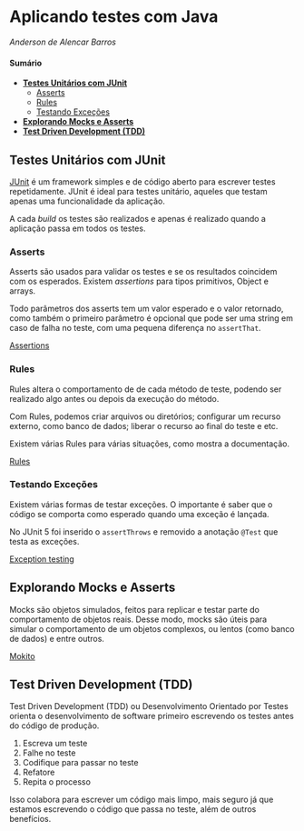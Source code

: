# Aplicando testes com Java

*Anderson de Alencar Barros*

#### Sumário

- **[Testes Unitários com JUnit](#testes-unitarios-com-junit)**
  - [Asserts](#asserts)
  - [Rules](#rules)
  - [Testando Exceções](#testando-exceções)
- **[Explorando Mocks e Asserts](#mocks-e-asserts)**
-   **[Test Driven Development (TDD)](#tdd)**

## Testes Unitários com JUnit <a name="testes-unitarios-com-junit"></a>

[JUnit](https://junit.org/junit4/) é um framework simples e de código aberto para escrever testes repetidamente. JUnit é ideal para testes unitário, aqueles que testam apenas uma funcionalidade da aplicação. 

A cada *build* os testes são realizados e apenas é realizado quando a aplicação passa em todos os testes.

### Asserts <a name="asserts"></a>

Asserts são usados para validar os testes e se os resultados coincidem com os esperados. Existem *assertions* para tipos primitivos, Object e arrays.

Todo parâmetros dos asserts tem um valor esperado e o valor retornado, como também o primeiro parâmetro é opcional que pode ser uma string em caso de falha no teste, com uma pequena diferença no `assertThat`. 

[Assertions](https://github.com/junit-team/junit4/wiki/Assertions)

### Rules <a name="rules"></a>

Rules altera o comportamento de de cada método de teste, podendo ser realizado algo antes ou depois da execução do método.

Com Rules, podemos criar arquivos ou diretórios; configurar um recurso externo, como banco de dados; liberar o recurso ao final do teste  e etc.

Existem várias Rules para várias situações, como mostra a documentação.

[Rules](https://github.com/junit-team/junit4/wiki/Rules)

### Testando Exceções <a name="testando-exceções"></a>

Existem várias formas de testar exceções. O importante é saber que o código se comporta como esperado quando uma exceção é lançada.

No JUnit 5 foi inserido o `assertThrows` e removido a anotação `@Test` que testa as exceções.

[Exception testing](https://github.com/junit-team/junit4/wiki/Exception-testing)

## Explorando Mocks e Asserts <a name="mocks-e-asserts"></a>

Mocks são objetos simulados, feitos para replicar e testar parte do comportamento de objetos reais. Desse modo, mocks são úteis para simular o comportamento de um objetos complexos, ou lentos (como banco de dados) e entre outros.

[Mokito](http://www.vidageek.net/2013/08/27/mockito-mocks/)

## Test Driven Development (TDD) <a name="tdd"></a>

Test Driven Development (TDD) ou Desenvolvimento Orientado por Testes orienta o desenvolvimento de software primeiro escrevendo os testes antes do código de produção.

1. Escreva um teste
2. Falhe no teste
3. Codifique para passar no teste
4. Refatore
5. Repita o processo

Isso colabora para escrever um código mais limpo, mais seguro já que estamos escrevendo o código que passa no teste, além de outros benefícios.